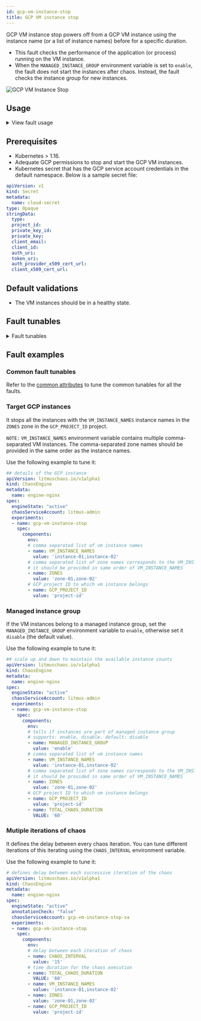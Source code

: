 ```yaml
---
id: gcp-vm-instance-stop
title: GCP VM instance stop
---
```

GCP VM instance stop powers off from a GCP VM instance using the instance name (or a list of instance names) before for a specific duration.
- This fault checks the performance of the application (or process) running on the VM instance.
- When the `MANAGED_INSTANCE_GROUP` environment variable is set to `enable`, the fault does not start the instances after chaos. Instead, the fault checks the instance group for new instances.

![GCP VM Instance Stop](./static/images/gcp-vm-instance-stop.png)

## Usage
<details>
<summary>View fault usage</summary>
<div>
This fault determines the performance of an application that runs on a VM instance.
</div>
</details>

## Prerequisites
- Kubernetes > 1.16.
- Adequate GCP permissions to stop and start the GCP VM instances. 
- Kubernetes secret that has the GCP service account credentials in the default namespace. Below is a sample secret file:
```yaml
apiVersion: v1
kind: Secret
metadata:
  name: cloud-secret
type: Opaque
stringData:
  type:
  project_id:
  private_key_id:
  private_key:
  client_email:
  client_id:
  auth_uri:
  token_uri:
  auth_provider_x509_cert_url:
  client_x509_cert_url:
```

## Default validations
- The VM instances should be in a healthy state.

## Fault tunables
<details>
    <summary>Fault tunables</summary>
    <h2>Mandatory Fields</h2>
    <table>
      <tr>
        <th> Variables </th>
        <th> Description </th>
        <th> Notes </th>
      </tr>
      <tr>
        <td> GCP_PROJECT_ID </td>
        <td> The ID of the GCP project, to which the VM instances belong. </td>
        <td> All the VM instances must belong to a single GCP project. </td>
      </tr>
      <tr>
        <td> VM_INSTANCE_NAMES </td>
        <td> Name of the target VM instances. </td>
        <td> Multiple instance names can be provided as instance1,instance2,... and so on. </td>
      </tr>
      <tr>
        <td> ZONES </td>
        <td> The zones of the target VM instances. </td>
        <td> Zone for every instance name is provided as zone1,zone2,... and so on, in the same order as <code>VM_INSTANCE_NAMES</code>. </td>
      </tr>
    </table>
    <h2>Optional Fields</h2>
    <table>
      <tr>
        <th> Variables </th>
        <th> Description </th>
        <th> Notes </th>
      </tr>
      <tr>
        <td> TOTAL_CHAOS_DURATION </td>
        <td> Duration that you specify, through which chaos is injected into the target resource (in seconds). </td>
        <td> Defaults to 30s. </td>
      </tr>
       <tr>
        <td> CHAOS_INTERVAL </td>
        <td> Time interval between two successive instance terminations (in seconds). </td>
        <td> Defaults to 30s. </td>
      </tr>
      <tr>
        <td> MANAGED_INSTANCE_GROUP </td>
        <td> It is set to <code>enable</code> if the target instance is a part of the managed instance group. </td>
        <td> Defaults to <code>disable</code>. </td>
      </tr>
      <tr>
        <td> SEQUENCE </td>
        <td> Sequence of chaos execution for multiple target instances. </td>
        <td> Defaults to parallel. It supports serial sequence as well. </td>
      </tr>
      <tr>
        <td> RAMP_TIME </td>
        <td> Period to wait before and after injecting chaos (in seconds). </td>
        <td> For example, 30s. </td>
      </tr>
    </table>
</details>

## Fault examples

### Common fault tunables
Refer to the [common attributes](../common-tunables-for-all-faults) to tune the common tunables for all the faults.

### Target GCP instances
It stops all the instances with the `VM_INSTANCE_NAMES` instance names in the `ZONES` zone in the `GCP_PROJECT_ID` project. 

`NOTE:` `VM_INSTANCE_NAMES` environment variable contains multiple comma-separated VM instances. The comma-separated zone names should be provided in the same order as the instance names.

Use the following example to tune it:

[embedmd]:# (./static/manifests/gcp-vm-instance-stop/gcp-instance.yaml yaml)
```yaml
## details of the GCP instance
apiVersion: litmuschaos.io/v1alpha1
kind: ChaosEngine
metadata:
  name: engine-nginx
spec:
  engineState: "active"
  chaosServiceAccount: litmus-admin
  experiments:
  - name: gcp-vm-instance-stop
    spec:
      components:
        env:
        # comma separated list of vm instance names
        - name: VM_INSTANCE_NAMES
          value: 'instance-01,instance-02'
        # comma separated list of zone names corresponds to the VM_INSTANCE_NAMES
        # it should be provided in same order of VM_INSTANCE_NAMES
        - name: ZONES
          value: 'zone-01,zone-02'
        # GCP project ID to which vm instance belongs
        - name: GCP_PROJECT_ID
          value: 'project-id'
```

### Managed instance group

If the VM instances belong to a managed instance group, set the `MANAGED_INSTANCE_GROUP` environment variable to `enable`, otherwise set it `disable` (the default value). 

Use the following example to tune it:

[embedmd]:# (./static/manifests/gcp-vm-instance-stop/managed-instance-group.yaml yaml)
```yaml
## scale up and down to maintain the available instance counts
apiVersion: litmuschaos.io/v1alpha1
kind: ChaosEngine
metadata:
  name: engine-nginx
spec:
  engineState: "active"
  chaosServiceAccount: litmus-admin
  experiments:
  - name: gcp-vm-instance-stop
    spec:
      components:
        env:
        # tells if instances are part of managed instance group
        # supports: enable, disable. default: disable
        - name: MANAGED_INSTANCE_GROUP
          value: 'enable'
        # comma separated list of vm instance names
        - name: VM_INSTANCE_NAMES
          value: 'instance-01,instance-02'
        # comma separated list of zone names corresponds to the VM_INSTANCE_NAMES
        # it should be provided in same order of VM_INSTANCE_NAMES
        - name: ZONES
          value: 'zone-01,zone-02'
        # GCP project ID to which vm instance belongs
        - name: GCP_PROJECT_ID
          value: 'project-id'
        - name: TOTAL_CHAOS_DURATION
          VALUE: '60'
```

### Mutiple iterations of chaos

It defines the delay between every chaos iteration. You can tune different iterations of this iterating using the `CHAOS_INTERVAL` environment variable.

Use the following example to tune it:

[embedmd]:# (./static/manifests/gcp-vm-instance-stop/chaos-interval.yaml yaml)
```yaml
# defines delay between each successive iteration of the chaos
apiVersion: litmuschaos.io/v1alpha1
kind: ChaosEngine
metadata:
  name: engine-nginx
spec:
  engineState: "active"
  annotationCheck: "false"
  chaosServiceAccount: gcp-vm-instance-stop-sa
  experiments:
  - name: gcp-vm-instance-stop
    spec:
      components:
        env:
        # delay between each iteration of chaos
        - name: CHAOS_INTERVAL
          value: '15'
        # time duration for the chaos execution
        - name: TOTAL_CHAOS_DURATION
          VALUE: '60'
        - name: VM_INSTANCE_NAMES
          value: 'instance-01,instance-02'
        - name: ZONES
          value: 'zone-01,zone-02'
        - name: GCP_PROJECT_ID
          value: 'project-id'
       
```
